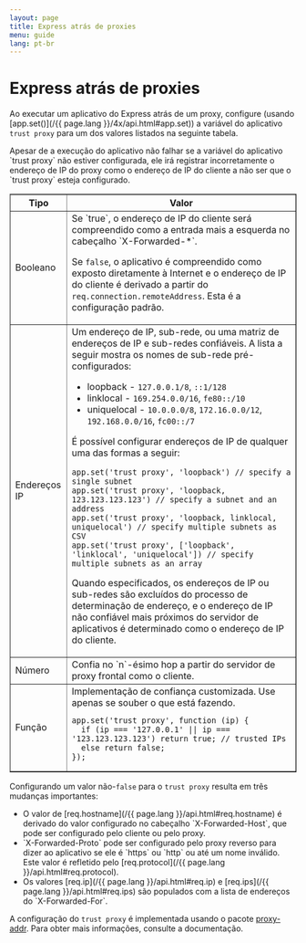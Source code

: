```yaml
---
layout: page
title: Express atrás de proxies
menu: guide
lang: pt-br
---
```


# Express atrás de proxies

Ao executar um aplicativo do Express atrás de um proxy,
configure (usando [app.set()](/{{ page.lang }}/4x/api.html#app.set)) a variável do
aplicativo `trust proxy` para um dos valores
listados na seguinte tabela.

<div class="doc-box doc-info" markdown="1">
Apesar de a execução do aplicativo não falhar se a variável do
aplicativo `trust proxy` não estiver configurada,
ele irá registrar incorretamente o endereço de IP do proxy como o
endereço de IP do cliente a não ser que o `trust
proxy` esteja configurado.
</div>

<table class="doctable" border="1" markdown="1">
  <thead><tr><th>Tipo</th><th>Valor</th></tr></thead>
  <tbody>
    <tr>
      <td>Booleano</td>
<td markdown="1">
Se `true`, o endereço de IP do cliente será
compreendido como a entrada mais a esquerda no cabeçalho `X-Forwarded-*`.

Se `false`, o aplicativo é compreendido como
exposto diretamente à Internet e o endereço de IP do cliente é
derivado a partir do `req.connection.remoteAddress`. Esta
é a configuração padrão.

</td>
    </tr>
    <tr>
      <td>Endereços IP</td>
<td markdown="1">
Um endereço de IP, sub-rede, ou uma matriz de endereços de IP e
sub-redes confiáveis. A lista a seguir mostra os nomes de sub-rede
pré-configurados:

- loopback - `127.0.0.1/8`, `::1/128`
- linklocal - `169.254.0.0/16`, `fe80::/10`
- uniquelocal - `10.0.0.0/8`, `172.16.0.0/12`, `192.168.0.0/16`, `fc00::/7`

É possível configurar endereços de IP de qualquer uma das
formas a seguir:

<pre>
<code class="language-js" translate="no">app.set('trust proxy', 'loopback') // specify a single subnet
app.set('trust proxy', 'loopback, 123.123.123.123') // specify a subnet and an address
app.set('trust proxy', 'loopback, linklocal, uniquelocal') // specify multiple subnets as CSV
app.set('trust proxy', ['loopback', 'linklocal', 'uniquelocal']) // specify multiple subnets as an array</code>
</pre>

Quando especificados, os endereços de IP ou sub-redes são
excluídos do processo de determinação de endereço, e o endereço de
IP não confiável mais próximos do servidor de aplicativos é
determinado como o endereço de IP do cliente.

</td>
    </tr>
    <tr>
      <td>Número</td>
<td markdown="1">
Confia no `n`-ésimo hop a partir do servidor de
proxy frontal como o cliente.
</td>
    </tr>
    <tr>
      <td>Função</td>
<td markdown="1">
Implementação de confiança customizada. Use apenas se souber o que está fazendo.
<pre>
<code class="language-js" translate="no">app.set('trust proxy', function (ip) {
  if (ip === '127.0.0.1' || ip === '123.123.123.123') return true; // trusted IPs
  else return false;
});</code>
</pre>
</td>
    </tr>
  </tbody>
</table>

Configurando um valor não-`false` para o
`trust proxy` resulta em três mudanças importantes:

<ul>
  <li markdown="1">O valor de [req.hostname](/{{ page.lang }}/api.html#req.hostname) é
derivado do valor configurado no cabeçalho
`X-Forwarded-Host`, que pode ser configurado pelo
cliente ou pelo proxy.
  </li>
  <li markdown="1">`X-Forwarded-Proto` pode ser
configurado pelo proxy reverso para dizer ao aplicativo se ele é
`https` ou `http` ou até um nome
inválido. Este valor é refletido pelo [req.protocol](/{{ page.lang }}/api.html#req.protocol).
  </li>
  <li markdown="1">Os valores [req.ip](/{{ page.lang }}/api.html#req.ip) e
[req.ips](/{{ page.lang }}/api.html#req.ips) são populados com a lista de
endereços do `X-Forwarded-For`.
  </li>
</ul>

A configuração do `trust proxy` é
implementada usando o pacote
[proxy-addr](https://www.npmjs.com/package/proxy-addr). Para
obter mais informações, consulte a documentação.
